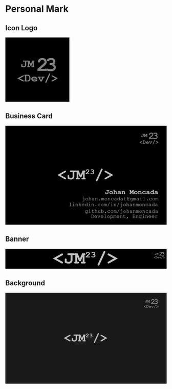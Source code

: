 # Personal Mark

## Icon Logo
![](https://github.com/johanmoncada/personalmark/blob/master/Product/Icon.png)

## Business Card
![](https://github.com/johanmoncada/personalmark/blob/master/Product/BusinessCard.png)

## Banner
![](https://github.com/johanmoncada/personalmark/blob/master/Product/Banner.png)

## Background
![](https://github.com/johanmoncada/personalmark/blob/master/Product/Background.png)
